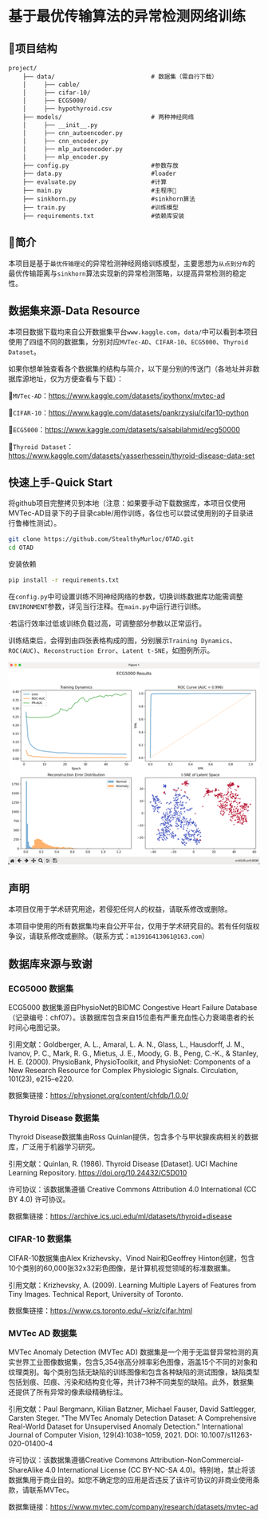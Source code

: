 # 基于最优传输算法的异常检测网络训练


## 📒项目结构

```
project/
    ├── data/                           # 数据集（需自行下载）
    │     ├── cable/
    │     ├── cifar-10/
    │     ├── ECG5000/
    │     ├── hypothyroid.csv
    ├── models/                         # 两种神经网络
    │     ├── __init__.py
    │     ├── cnn_autoencoder.py
    │     ├── cnn_encoder.py
    │     ├── mlp_autoencoder.py
    │     ├── mlp_encoder.py
    ├── config.py                       #参数存放
    ├── data.py                         #loader
    ├── evaluate.py                     #计算
    ├── main.py                         #主程序👏
    ├── sinkhorn.py                     #sinkhorn算法
    ├── train.py                        #训练模型
    ├── requirements.txt                #依赖库安装
```

## 👐简介

本项目是基于`最优传输理论`的异常检测神经网络训练模型，主要思想为`从点到分布`的最优传输距离与`sinkhorn`算法实现新的异常检测策略，以提高异常检测的稳定性。


## 数据集来源-Data Resource

本项目数据下载均来自公开数据集平台`www.kaggle.com`，`data/`中可以看到本项目使用了四组不同的数据集，分别对应`MVTec-AD`、`CIFAR-10`、`ECG5000`、`Thyroid Dataset`。

如果你想单独查看各个数据集的结构与简介，以下是分别的传送门（各地址并非数据库源地址，仅为方便查看与下载）：

🚀`MVTec-AD`：https://www.kaggle.com/datasets/ipythonx/mvtec-ad

🚀`CIFAR-10`：https://www.kaggle.com/datasets/pankrzysiu/cifar10-python

🚀`ECG5000`：https://www.kaggle.com/datasets/salsabilahmid/ecg50000

🚀`Thyroid Dataset`：https://www.kaggle.com/datasets/yasserhessein/thyroid-disease-data-set


## 快速上手-Quick Start
将github项目完整拷贝到本地（注意：如果要手动下载数据库，本项目仅使用MVTec-AD目录下的子目录cable/用作训练，各位也可以尝试使用别的子目录进行鲁棒性测试）。

```bash
git clone https://github.com/StealthyMurloc/OTAD.git
cd OTAD
```

安装依赖

```bash
pip install -r requirements.txt
```

在`config.py`中可设置训练不同神经网络的参数，切换训练数据库功能需调整`ENVIRONMENT`参数，详见当行注释。在`main.py`中运行进行训练。

·若运行效率过低或训练负载过高，可调整部分参数以正常运行。


训练结束后，会得到由四张表格构成的图，分别展示`Training Dynamics`、`ROC(AUC)`、`Reconstruction Error`、`Latent t-SNE`，如图例所示。

![img.png](img.png)

## 声明
本项目仅用于学术研究用途，若侵犯任何人的权益，请联系修改或删除。

本项目中使用的所有数据集均来自公开平台，仅用于学术研究目的。若有任何版权争议，请联系修改或删除。（联系方式：`m13916413061@163.com`）

## 数据库来源与致谢
### ECG5000 数据集
ECG5000 数据集源自PhysioNet的BIDMC Congestive Heart Failure Database（记录编号：chf07）。该数据库包含来自15位患有严重充血性心力衰竭患者的长时间心电图记录。

引用文献：Goldberger, A. L., Amaral, L. A. N., Glass, L., Hausdorff, J. M., Ivanov, P. C., Mark, R. G., Mietus, J. E., Moody, G. B., Peng, C.-K., & Stanley, H. E. (2000). PhysioBank, PhysioToolkit, and PhysioNet: Components of a New Research Resource for Complex Physiologic Signals. Circulation, 101(23), e215–e220.

数据集链接：https://physionet.org/content/chfdb/1.0.0/

### Thyroid Disease 数据集
Thyroid Disease数据集由Ross Quinlan提供，包含多个与甲状腺疾病相关的数据库，广泛用于机器学习研究。

引用文献：Quinlan, R. (1986). Thyroid Disease [Dataset]. UCI Machine Learning Repository. https://doi.org/10.24432/C5D010

许可协议：该数据集遵循 Creative Commons Attribution 4.0 International (CC BY 4.0) 许可协议。

数据集链接：https://archive.ics.uci.edu/ml/datasets/thyroid+disease

### CIFAR-10 数据集
CIFAR-10数据集由Alex Krizhevsky、Vinod Nair和Geoffrey Hinton创建，包含10个类别的60,000张32x32彩色图像，是计算机视觉领域的标准数据集。

引用文献：Krizhevsky, A. (2009). Learning Multiple Layers of Features from Tiny Images. Technical Report, University of Toronto.

数据集链接：https://www.cs.toronto.edu/~kriz/cifar.html

### MVTec AD 数据集
MVTec Anomaly Detection (MVTec AD) 数据集是一个用于无监督异常检测的真实世界工业图像数据集，包含5,354张高分辨率彩色图像，涵盖15个不同的对象和纹理类别。每个类别包括无缺陷的训练图像和包含各种缺陷的测试图像，缺陷类型包括划痕、凹痕、污染和结构变化等，共计73种不同类型的缺陷。此外，数据集还提供了所有异常的像素级精确标注。

引用文献：Paul Bergmann, Kilian Batzner, Michael Fauser, David Sattlegger, Carsten Steger. "The MVTec Anomaly Detection Dataset: A Comprehensive Real-World Dataset for Unsupervised Anomaly Detection." International Journal of Computer Vision, 129(4):1038–1059, 2021. DOI: 10.1007/s11263-020-01400-4

许可协议：该数据集遵循Creative Commons Attribution-NonCommercial-ShareAlike 4.0 International License (CC BY-NC-SA 4.0)。特别地，禁止将该数据集用于商业目的。如您不确定您的应用是否违反了该许可协议的非商业使用条款，请联系MVTec。

数据集链接：https://www.mvtec.com/company/research/datasets/mvtec-ad

